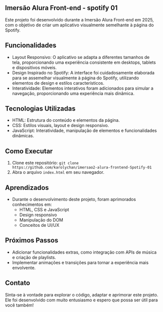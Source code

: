 
## Imersão Alura Front-end - spotify 01

Este projeto foi desenvolvido durante a Imersão Alura Front-end em 2025, com o objetivo de criar um aplicativo visualmente semelhante à página do Spotify.

## Funcionalidades

*   Layout Responsivo: O aplicativo se adapta a diferentes tamanhos de tela, proporcionando uma experiência consistente em desktops, tablets e dispositivos móveis.
*   Design Inspirado no Spotify: A interface foi cuidadosamente elaborada para se assemelhar visualmente à página do Spotify, utilizando elementos de design e estilos característicos.
*   Interatividade: Elementos interativos foram adicionados para simular a navegação, proporcionando uma experiência mais dinâmica.

## Tecnologias Utilizadas

*   HTML: Estrutura do conteúdo e elementos da página.
*   CSS: Estilos visuais, layout e design responsivo.
*   JavaScript: Interatividade, manipulação de elementos e funcionalidades dinâmicas.

## Como Executar

1.  Clone este repositório: `git clone https://github.com/karolychan/imersao2-alura-frontend-Spotify-01`
2.  Abra o arquivo `index.html` em seu navegador.

## Aprendizados

*   Durante o desenvolvimento deste projeto, foram aprimorados conhecimentos em:
    *   HTML, CSS e JavaScript
    *   Design responsivo
    *   Manipulação do DOM
    *   Conceitos de UI/UX

## Próximos Passos

*   Adicionar funcionalidades extras, como integração com APIs de música e criação de playlists.
*   Implementar animações e transições para tornar a experiência mais envolvente.

## Contato
Sinta-se à vontade para explorar o código, adaptar e aprimorar este projeto. Ele foi desenvolvido com muito entusiasmo e espero que possa ser útil para você também!